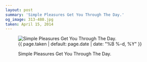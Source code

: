 ```yaml
---
layout: post
summary: 'Simple Pleasures Get You Through The Day.'
og_image: 313-480.jpg
taken: April 15, 2014
---
```


<figure class="post" data-src="{{ site.assets_url }}/{{ page.og_image }}" data-sub-html='#caption-{{ page.id | remove_first: "/" }}'>
<img alt="Simple Pleasures Get You Through The Day." sizes="(min-width: 700px) 50vw, calc(100vw - 2rem)" src="{{ site.assets_url }}/313-240.jpg" srcset="{{ site.assets_url }}/313-480.jpg 480w, {{ site.assets_url }}/313-360.jpg 360w, {{ site.assets_url }}/313-240.jpg 240w, {{ site.assets_url }}/313-120.jpg 120w"/>
<figcaption id='caption-{{ page.id | remove_first: "/" }}'>
<time>{{ page.taken | default: page.date | date: "%B %-d, %Y" }}</time>
<p>Simple Pleasures Get You Through The Day.</p>
</figcaption>
</figure>

